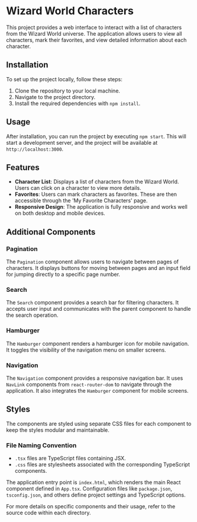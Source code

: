 # Wizard World Characters

This project provides a web interface to interact with a list of characters from the Wizard World universe. The application allows users to view all characters, mark their favorites, and view detailed information about each character.

## Installation

To set up the project locally, follow these steps:

1. Clone the repository to your local machine.
2. Navigate to the project directory.
3. Install the required dependencies with `npm install`.

## Usage

After installation, you can run the project by executing `npm start`. This will start a development server, and the project will be available at `http://localhost:3000`.

## Features

-   **Character List**: Displays a list of characters from the Wizard World. Users can click on a character to view more details.
-   **Favorites**: Users can mark characters as favorites. These are then accessible through the 'My Favorite Characters' page.
-   **Responsive Design**: The application is fully responsive and works well on both desktop and mobile devices.

## Additional Components

### Pagination

The `Pagination` component allows users to navigate between pages of characters. It displays buttons for moving between pages and an input field for jumping directly to a specific page number.

### Search

The `Search` component provides a search bar for filtering characters. It accepts user input and communicates with the parent component to handle the search operation.

### Hamburger

The `Hamburger` component renders a hamburger icon for mobile navigation. It toggles the visibility of the navigation menu on smaller screens.

### Navigation

The `Navigation` component provides a responsive navigation bar. It uses `NavLink` components from `react-router-dom` to navigate through the application. It also integrates the `Hamburger` component for mobile screens.

## Styles

The components are styled using separate CSS files for each component to keep the styles modular and maintainable.

### File Naming Convention

-   `.tsx` files are TypeScript files containing JSX.
-   `.css` files are stylesheets associated with the corresponding TypeScript components.

The application entry point is `index.html`, which renders the main React component defined in `App.tsx`. Configuration files like `package.json`, `tsconfig.json`, and others define project settings and TypeScript options.

For more details on specific components and their usage, refer to the source code within each directory.

